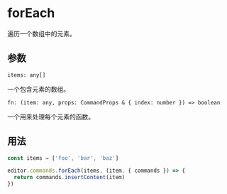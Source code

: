 # forEach
遍历一个数组中的元素。

## 参数
`items: any[]`

一个包含元素的数组。

`fn: (item: any, props: CommandProps & { index: number }) => boolean`

一个用来处理每个元素的函数。

## 用法
```js
const items = ['foo', 'bar', 'baz']

editor.commands.forEach(items, (item, { commands }) => {
  return commands.insertContent(item)
})
```